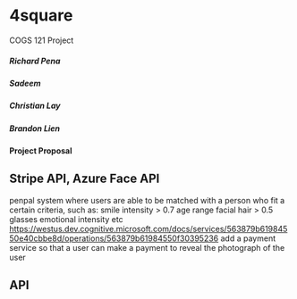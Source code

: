 # 4square
COGS 121 Project

##### Richard Pena
##### Sadeem 
##### Christian Lay
##### Brandon Lien

#### Project Proposal

Stripe API, Azure Face API
---
penpal system where users are able to be matched with a person who fit 
a certain criteria, such as: 
smile intensity > 0.7
age range
facial hair > 0.5
glasses
emotional intensity etc
https://westus.dev.cognitive.microsoft.com/docs/services/563879b61984550e40cbbe8d/operations/563879b61984550f30395236
add a payment service so that a user can make a payment to reveal the
photograph of the user


API
---


